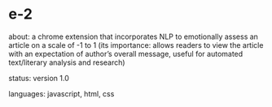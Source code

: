 # e-2
about: a chrome extension that incorporates NLP to emotionally assess an article on a scale of -1 to 1 (its importance: allows readers to view the article with an expectation of author’s overall message, useful for automated text/literary analysis and research)

status: version 1.0

languages: javascript, html, css
